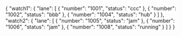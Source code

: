 {
  "watch1": {
    "lane": [
      {
        "number": "1001",
        "status": "ccc"
      },
      {
        "number": "1002",
        "status": "bbb"
      },
      {
        "number": "1004",
        "status": "hub"
      }
    ]
  },
  "watch2": {
    "lane": [
      {
        "number": "1005",
        "status": "jam"
      },
      {
        "number": "1006",
        "status": "jam"
      },
      {
        "number": "1008",
        "status": "running"
      }
    ]
  }
}
